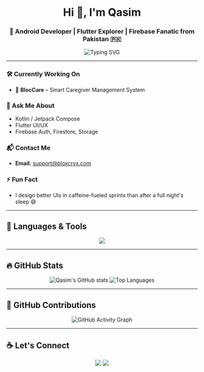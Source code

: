 <h1 align="center">Hi 👋, I'm Qasim</h1>
<h3 align="center">🚀 Android Developer | Flutter Explorer | Firebase Fanatic from Pakistan 🇵🇰</h3>

<p align="center">
  <img src="https://readme-typing-svg.demolab.com?font=Fira+Code&size=20&pause=1000&color=F75C7E&width=435&lines=Building+BlocCare+for+caregivers;Flutter+%2B+Firebase+lover;Android+UI+is+my+vibe;Always+learning+new+tools!" alt="Typing SVG" />
</p>

---

### 🛠️ Currently Working On
- 🔭 **BlocCare** – Smart Caregiver Management System


### 🧠 Ask Me About
- Kotlin / Jetpack Compose
- Flutter UI/UX
- Firebase Auth, Firestore, Storage

### 📬 Contact Me
- **Email:** support@bloxcryx.com

### ⚡ Fun Fact
- I design better UIs in caffeine-fueled sprints than after a full night's sleep 😅

---

## 🧰 Languages & Tools

<p align="center">
  <img src="https://skillicons.dev/icons?i=kotlin,flutter,dart,java,androidstudio,firebase,figma,xd,illustrator,photoshop,sqlite,mysql,python,c,postman,git,zapier,unreal" />
</p>

---

## 🔥 GitHub Stats

<p align="center">
  <img src="https://github-readme-stats.vercel.app/api?username=qasimxlr&show_icons=true&theme=radical" alt="Qasim's GitHub stats" />
  <img src="https://github-readme-stats.vercel.app/api/top-langs/?username=qasimxlr&layout=compact&theme=radical" alt="Top Languages" />
</p>

---

## 🧩 GitHub Contributions

<p align="center">
  <img src="https://github-readme-activity-graph.cyclic.app/graph?username=qasimxlr&theme=rogue" alt="GitHub Activity Graph" />
</p>

---

## ☕ Let's Connect

<p align="center">
  <a href="mailto:support@bloxcryx.com"><img src="https://img.shields.io/badge/Email-D14836?style=for-the-badge&logo=gmail&logoColor=white"/></a>
  <a href="https://github.com/blocryx"><img src="https://img.shields.io/badge/GitHub-000000?style=for-the-badge&logo=github&logoColor=white"/></a>
</p>
